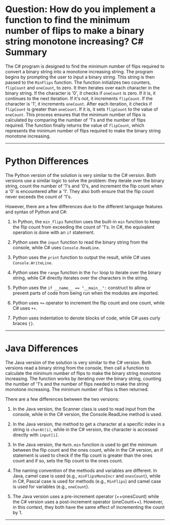 # Question: How do you implement a function to find the minimum number of flips to make a binary string monotone increasing? C# Summary

The C# program is designed to find the minimum number of flips required to convert a binary string into a monotone increasing string. The program begins by prompting the user to input a binary string. This string is then passed to the `MinFlips` function. The function initializes two counters, `flipCount` and `oneCount`, to zero. It then iterates over each character in the binary string. If the character is '0', it checks if `oneCount` is zero. If it is, it continues to the next iteration. If it's not, it increments `flipCount`. If the character is '1', it increments `oneCount`. After each iteration, it checks if `flipCount` is greater than `oneCount`. If it is, it sets `flipCount` to the value of `oneCount`. This process ensures that the minimum number of flips is calculated by comparing the number of '1's and the number of flips required. The function finally returns the value of `flipCount`, which represents the minimum number of flips required to make the binary string monotone increasing.

---

# Python Differences

The Python version of the solution is very similar to the C# version. Both versions use a similar logic to solve the problem: they iterate over the binary string, count the number of '1's and '0's, and increment the flip count when a '0' is encountered after a '1'. They also both ensure that the flip count never exceeds the count of '1's.

However, there are a few differences due to the different language features and syntax of Python and C#:

1. In Python, the `min_flips` function uses the built-in `min` function to keep the flip count from exceeding the count of '1's. In C#, the equivalent operation is done with an `if` statement.

2. Python uses the `input` function to read the binary string from the console, while C# uses `Console.ReadLine`.

3. Python uses the `print` function to output the result, while C# uses `Console.WriteLine`.

4. Python uses the `range` function in the `for` loop to iterate over the binary string, while C# directly iterates over the characters in the string.

5. Python uses the `if __name__ == "__main__":` construct to allow or prevent parts of code from being run when the modules are imported.

6. Python uses `+=` operator to increment the flip count and one count, while C# uses `++`.

7. Python uses indentation to denote blocks of code, while C# uses curly braces `{}`.

---

# Java Differences

The Java version of the solution is very similar to the C# version. Both versions read a binary string from the console, then call a function to calculate the minimum number of flips to make the binary string monotone increasing. The function works by iterating over the binary string, counting the number of '1's and the number of flips needed to make the string monotone increasing. The minimum number of flips is then returned.

There are a few differences between the two versions:

1. In the Java version, the Scanner class is used to read input from the console, while in the C# version, the Console.ReadLine method is used.

2. In the Java version, the method to get a character at a specific index in a string is `charAt(i)`, while in the C# version, the character is accessed directly with `input[i]`.

3. In the Java version, the `Math.min` function is used to get the minimum between the flip count and the ones count, while in the C# version, an if statement is used to check if the flip count is greater than the ones count and if so, sets the flip count to the ones count.

4. The naming convention of the methods and variables are different. In Java, camel case is used (e.g., `minFlipsMonoIncr` and `onesCount`), while in C#, Pascal case is used for methods (e.g., `MinFlips`) and camel case is used for variables (e.g., `oneCount`). 

5. The Java version uses a pre-increment operator (++onesCount) while the C# version uses a post-increment operator (oneCount++). However, in this context, they both have the same effect of incrementing the count by 1.

---
